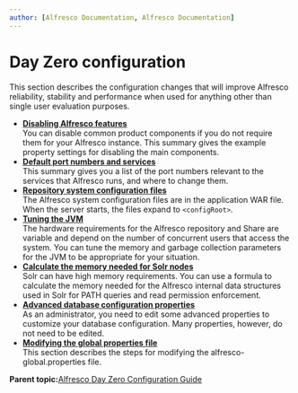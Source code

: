 ```yaml
---
author: [Alfresco Documentation, Alfresco Documentation]
---
```


# Day Zero configuration

This section describes the configuration changes that will improve Alfresco reliability, stability and performance when used for anything other than single user evaluation purposes.

-   **[Disabling Alfresco features](../concepts/maincomponents-disable.md)**  
You can disable common product components if you do not require them for your Alfresco instance. This summary gives the example property settings for disabling the main components.
-   **[Default port numbers and services](../concepts/port-number-defaults.md)**  
This summary gives you a list of the port numbers relevant to the services that Alfresco runs, and where to change them.
-   **[Repository system configuration files](../concepts/configfiles-repository.md)**  
The Alfresco system configuration files are in the application WAR file. When the server starts, the files expand to `<configRoot>`.
-   **[Tuning the JVM](../concepts/jvm-tuning.md)**  
The hardware requirements for the Alfresco repository and Share are variable and depend on the number of concurrent users that access the system. You can tune the memory and garbage collection parameters for the JVM to be appropriate for your situation.
-   **[Calculate the memory needed for Solr nodes](../concepts/solrnodes-memory.md)**  
Solr can have high memory requirements. You can use a formula to calculate the memory needed for the Alfresco internal data structures used in Solr for PATH queries and read permission enforcement.
-   **[Advanced database configuration properties](../concepts/db-config-properties.md)**  
As an administrator, you need to edit some advanced properties to customize your database configuration. Many properties, however, do not need to be edited.
-   **[Modifying the global properties file](../tasks/global-props-config.md)**  
This section describes the steps for modifying the alfresco-global.properties file.

**Parent topic:**[Alfresco Day Zero Configuration Guide](../concepts/zeroday-overview.md)


